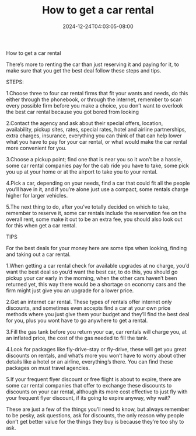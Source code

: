 ﻿---
title: "How to get a car rental"
date: 2024-12-24T04:03:05-08:00
description: "Car-Rental Tips for Web Success"
featured_image: "/images/Car-Rental.jpg"
tags: ["Car Rental"]
---

How to get a car rental

There’s more to renting the car than just reserving it and paying for it, to make sure that you get the best deal follow these steps and tips.

STEPS:

1.Choose three to four car rental firms that fit your wants and needs, do this either through the phonebook, or through the internet, remember to scan every possible firm before you make a choice, you don’t want to overlook the best car rental because you got bored from looking

2.Contact the agency and ask about their special offers, location, availability, pickup sites, rates, special rates, hotel and airline partnerships, extra charges, insurance, everything you can think of that can help lower what you have to pay for your car rental, or what would make the car rental more convenient for you.

3.Choose a pickup point; find one that is near you so it won’t be a hassle, some car rental companies pay for the cab ride you have to take, some pick you up at your home or at the airport to take you to your rental.

4.Pick a car, depending on your needs, find a car that could fit all the people you’ll have in it, and if you’re alone just use a compact, some rentals charge higher for larger vehicles.

5.The next thing to do, after you’ve totally decided on which to take, remember to reserve it, some car rentals include the reservation fee on the overall rent, some make it out to be an extra fee, you should also look out for this when get a car rental.

TIPS

For the best deals for your money here are some tips when looking, finding and taking out a car rental.

1.When getting a car rental check for available upgrades at no charge, you’d want the best deal so you’d want the best car, to do this, you should go pickup your car early in the morning, when the other cars haven’t been returned yet, this way there would be a shortage on economy cars and the firm might just give you an upgrade for a lower price.

2.Get an internet car rental. These types of rentals offer internet only discounts, and sometimes even accepts find a car at your own price methods where you just give them your budget and they’ll find the best deal for you, plus you wont have to go anywhere to get a rental.

3.Fill the gas tank before you return your car, car rentals will charge you, at an inflated price, the cost of the gas needed to fill the tank.

4.Look for packages like fly-drive-stay or fly-drive, these will get you great discounts on rentals, and what’s more you won’t have to worry about other details like a hotel or an airline, everything’s there. You can find these packages on must travel agencies.

5.If your frequent flyer discount or free flight is about to expire, there are some car rental companies that offer to exchange these discounts to discounts on your car rental, although its more cost effective to just fly with your frequent flyer discount, if its going to expire anyway, why wait?

These are just a few of the things you’ll need to know, but always remember to be pesky, ask questions, ask for discounts, the only reason why people don’t get better value for the things they buy is because they’re too shy to ask.



